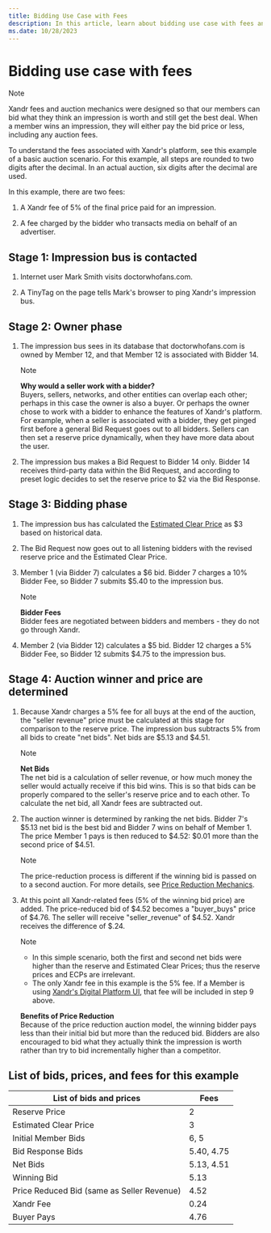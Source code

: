 ```yaml
---
title: Bidding Use Case with Fees
description: In this article, learn about bidding use case with fees and the stages of the bidding process.
ms.date: 10/28/2023
---
```


# Bidding use case with fees

> [!NOTE]
> Xandr fees and auction mechanics were designed so that our members can bid what they think an impression is worth and still get the best deal. When a member wins an impression, they will either pay the bid price or less, including any auction fees.

To understand the fees associated with Xandr's platform, see this example of a basic auction scenario. For this example, all steps are rounded to two digits after the decimal. In an actual auction, six digits after the decimal are used.

In this example, there are two fees:  

1. A Xandr fee of 5% of the final price paid for an impression.

1. A fee charged by the bidder who transacts media on behalf of an advertiser.

## Stage 1: Impression bus is contacted

1. Internet user Mark Smith visits doctorwhofans.com.

1. A TinyTag on the page tells Mark's browser to ping Xandr's impression bus.

## Stage 2: Owner phase

1. The impression bus sees in its database that doctorwhofans.com is owned by Member 12, and that Member 12 is associated with Bidder 14.

    > [!NOTE]
    > **Why would a seller work with a bidder?**  
    > Buyers, sellers, networks, and other entities can overlap each other; perhaps in this case the owner is also a buyer. Or perhaps the owner chose to work with a bidder to enhance the features of Xandr's platform. For example, when a seller is associated with a bidder, they get pinged first before a general Bid Request goes out to all bidders. Sellers can then set a reserve price dynamically, when they have more data about the user.

1. The impression bus makes a Bid Request to Bidder 14 only. Bidder 14 receives third-party data within the Bid Request, and according to
preset logic decides to set the reserve price to $2 via the Bid Response.

## Stage 3: Bidding phase

1. The impression bus has calculated the [Estimated Clear Price](price-reduction-mechanics.md) as $3 based on historical data.

1. The Bid Request now goes out to all listening bidders with the revised reserve price and the Estimated Clear Price.

1. Member 1 (via Bidder 7) calculates a $6 bid. Bidder 7 charges a 10% Bidder Fee, so Bidder 7 submits $5.40 to the impression bus.

    > [!NOTE]
    > **Bidder Fees**  
    > Bidder fees are negotiated between bidders and members - they do not go through Xandr.

1. Member 2 (via Bidder 12) calculates a $5 bid. Bidder 12 charges a 5% Bidder Fee, so Bidder 12 submits $4.75 to the impression bus.

## Stage 4: Auction winner and price are determined

1. Because Xandr charges a 5% fee for all buys at the end of the auction, the "seller revenue" price must be calculated at this stage for comparison to the reserve price. The impression bus subtracts 5% from all bids to create "net bids". Net bids are $5.13 and $4.51.

    > [!NOTE]
    > **Net Bids**  
    > The net bid is a calculation of seller revenue, or how much money the seller would actually receive if this bid wins. This is so that bids can be properly compared to the seller's reserve price and to each other. To calculate the net bid, all Xandr fees are subtracted out.

1. The auction winner is determined by ranking the net bids. Bidder 7's $5.13 net bid is the best bid and Bidder 7 wins on behalf of
Member 1. The price Member 1 pays is then reduced to $4.52: $0.01 more than the second price of $4.51.

    > [!NOTE]
    > The price-reduction process is different if the winning bid is passed on to a second auction. For more details, see [Price Reduction Mechanics](price-reduction-mechanics.md).

1. At this point all Xandr-related fees (5% of the winning bid price) are added. The price-reduced bid of $4.52 becomes a "buyer_buys" price of $4.76. The seller will receive "seller_revenue" of $4.52. Xandr receives the difference of $.24.

    > [!NOTE]
    >
    > - In this simple scenario, both the first and second net bids were higher than the reserve and Estimated Clear Prices; thus the reserve prices and ECPs are irrelevant.
    > - The only Xandr fee in this example is the 5% fee. If a Member is using [Xandr's Digital Platform UI](xandr-s-digital-platform-ui.md), that fee will be included in step 9 above.
    >
    > **Benefits of Price Reduction**  
    > Because of the price reduction auction model, the winning bidder pays less than their initial bid but more than the reduced bid. Bidders are also encouraged to bid what they actually think the impression is worth rather than try to bid incrementally higher than a competitor.

## List of bids, prices, and fees for this example

| List of bids and prices | Fees |
|---|---|
| Reserve Price | 2|
| Estimated Clear Price | 3 |
| Initial Member Bids | 6, 5 |
| Bid Response Bids | 5.40, 4.75 |
| Net Bids | 5.13, 4.51 |
| Winning Bid | 5.13 |
| Price Reduced Bid (same as Seller Revenue) | 4.52 |
| Xandr Fee | 0.24 |
| Buyer Pays | 4.76 |
